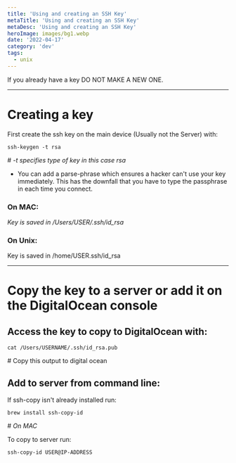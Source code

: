 ```yaml
---
title: 'Using and creating an SSH Key'
metaTitle: 'Using and creating an SSH Key'
metaDesc: 'Using and creating an SSH Key'
heroImage: images/bg1.webp
date: '2022-04-17'
category: 'dev'
tags:
  - unix
---
```


If you already have a key DO NOT MAKE A NEW ONE.

---
# Creating a key

First create the ssh key on the main device (Usually not the Server) with:

	ssh-keygen -t rsa

\# *-t specifies type of key in this case rsa*

- You can add a parse-phrase which ensures a hacker can't use your key immediately. This has the downfall that you have to type the passphrase in each time you connect.

### On MAC:

*Key is saved in /Users/USER/.ssh/id_rsa*

### On Unix:

Key is saved in /home/USER.ssh/id_rsa

---
# Copy the key to a server or add it on the DigitalOcean console

## Access the key to copy to DigitalOcean with:

	cat /Users/USERNAME/.ssh/id_rsa.pub

\# Copy this output to digital ocean

## Add to server from command line:

If ssh-copy isn't already installed run:

	brew install ssh-copy-id

\# *On MAC*

To copy to server run:

	ssh-copy-id USER@IP-ADDRESS

